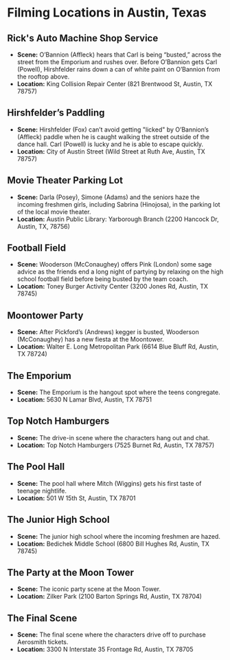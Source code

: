 
# Filming Locations in Austin, Texas

## Rick's Auto Machine Shop Service
- **Scene:** O’Bannion (Affleck) hears that Carl is being “busted,” across the street from the Emporium and rushes over. Before O’Bannion gets Carl (Powell), Hirshfelder rains down a can of white paint on O’Bannion from the rooftop above.
- **Location:** King Collision Repair Center (821 Brentwood St, Austin, TX 78757)

## Hirshfelder’s Paddling
- **Scene:** Hirshfelder (Fox) can’t avoid getting "licked" by O’Bannion’s (Affleck) paddle when he is caught walking the street outside of the dance hall. Carl (Powell) is lucky and he is able to escape quickly.
- **Location:** City of Austin Street (Wild Street at Ruth Ave, Austin, TX 78757)

## Movie Theater Parking Lot
- **Scene:** Darla (Posey), Simone (Adams) and the seniors haze the incoming freshmen girls, including Sabrina (Hinojosa), in the parking lot of the local movie theater.
- **Location:** Austin Public Library: Yarborough Branch (2200 Hancock Dr, Austin, TX, 78756)

## Football Field
- **Scene:** Wooderson (McConaughey) offers Pink (London) some sage advice as the friends end a long night of partying by relaxing on the high school football field before being busted by the team coach.
- **Location:** Toney Burger Activity Center (3200 Jones Rd, Austin, TX 78745)

## Moontower Party
- **Scene:** After Pickford’s (Andrews) kegger is busted, Wooderson (McConaughey) has a new fiesta at the Moontower.
- **Location:** Walter E. Long Metropolitan Park (6614 Blue Bluff Rd, Austin, TX 78724)

## The Emporium
- **Scene:** The Emporium is the hangout spot where the teens congregate.
- **Location:** 5630 N Lamar Blvd, Austin, TX 78751

## Top Notch Hamburgers
- **Scene:** The drive-in scene where the characters hang out and chat.
- **Location:** Top Notch Hamburgers (7525 Burnet Rd, Austin, TX 78757)

## The Pool Hall
- **Scene:** The pool hall where Mitch (Wiggins) gets his first taste of teenage nightlife.
- **Location:** 501 W 15th St, Austin, TX 78701

## The Junior High School
- **Scene:** The junior high school where the incoming freshmen are hazed.
- **Location:** Bedichek Middle School (6800 Bill Hughes Rd, Austin, TX 78745)

## The Party at the Moon Tower
- **Scene:** The iconic party scene at the Moon Tower.
- **Location:** Zilker Park (2100 Barton Springs Rd, Austin, TX 78704)

## The Final Scene
- **Scene:** The final scene where the characters drive off to purchase Aerosmith tickets.
- **Location:** 3300 N Interstate 35 Frontage Rd, Austin, TX 78705

```
